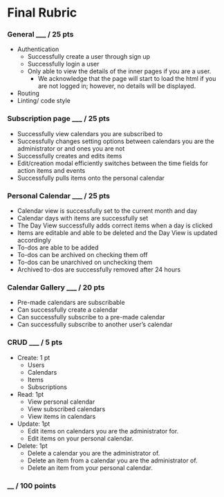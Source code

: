 # Final Rubric

### General										    ___ / 25 pts

- Authentication
  - Successfully create a user through sign up
  - Successfully login a user
  - Only able to view the details of the inner pages if you are a user.
    - We acknowledge that the page will start to load the html if you are not logged in; however, no details will be displayed.
- Routing
- Linting/ code style

### Subscription page									    ___ / 25 pts
- Successfully view calendars you are subscribed to
- Successfully changes setting options between calendars you are the administrator or and ones you are not
- Successfully creates and edits items
- Edit/creation modal efficiently switches between the time fields for action items and events
- Successfully pulls items onto the personal calendar

### Personal Calendar									    ___ / 25 pts
- Calendar view is successfully set to the current month and day
- Calendar days with items are successfully set
- The Day View successfully adds correct items when a day is clicked
- Items are editable and able to be deleted and the Day View is updated accordingly
- To-dos are able to be added
- To-dos can be archived on checking them off
- To-dos can be unarchived on unchecking them
- Archived to-dos are successfully removed after 24 hours

### Calendar Gallery									    ___ / 20 pts
- Pre-made calendars are subscribable
- Can successfully create a calendar
- Can successfully subscribe to a pre-made calendar
- Can successfully subscribe to another user’s calendar

### CRUD											      ___ / 5 pts									
- Create: 1 pt
  - Users
  - Calendars
  - Items
  - Subscriptions
- Read: 1pt
  - View personal calendar
  - View subscribed calendars
  - View items in calendars
- Update: 1pt
  - Edit items on calendars you are the administrator for.
  - Edit items on your personal calendar.
- Delete: 1pt
  - Delete a calendar you are the administrator of.
  - Delete an item from a calendar you are the administrator of.
  - Delete an item from your personal calendar.

### __ / 100 points
